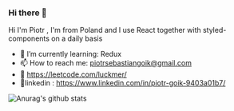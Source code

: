 ### Hi there 👋

Hi I'm Piotr , I'm from Poland and I use React together with styled-components on a daily basis  

- 🌱 I’m currently learning: Redux  
- 📫 How to reach me: piotrsebastiangoik@gmail.com
- 🎁 https://leetcode.com/luckmer/ 
- 🥼linkedin : https://www.linkedin.com/in/piotr-goik-9403a01b7/


![Anurag's github stats](https://github-readme-stats.vercel.app/api?username=luckmer&show_icons=true&theme=onedark)
